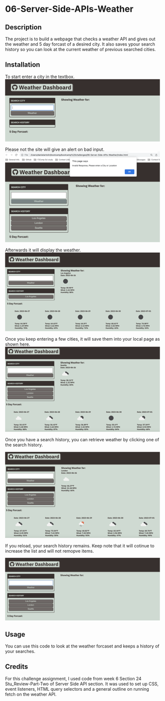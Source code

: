 # 06-Server-Side-APIs-Weather
## Description

The project is to build a webpage that checks a weather API and gives out the weather and 5 day forcast of a desired city. It also saves ypour search history so you can look at the current weather of previous searched cities.

## Installation
To start enter a city in the textbox.
![screenshot of Homepage](assets/images/01.PNG) 

Please not the site will give an alert on bad input.
![screenshot of bad input response](assets/images/07.PNG) 

Afterwards it will display the weather.
![screenshot of forcast](assets/images/02.PNG) 

Once you keep entering a few cities, it will save them into your local page as shown here.
![screenshot of weather history](assets/images/03.PNG) 

Once you have a search history, you can retrieve weather by clicking one of the search history.

![screenshot of getting history weather](assets/images/04.PNG) 

If you reload, your search history remains. Keep note that it will cotinue to increase the list and will not remopve items.

![screenshot of maintaining history weather](assets/images/05.PNG) 


## Usage

You can use this code to look at the weather forcaset and keeps a history of your searches. 

## Credits
For this challenge assignment, I used code from week 6 Section 24 Stu_Review-Part-Two of Server Side API section. It was used to set up CSS, event listeners, HTML query selectors and a general outline on running fetch on the weather API.